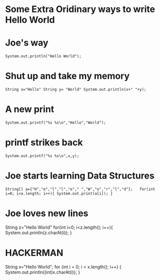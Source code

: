 # Some Extra Oridinary ways to write Hello World

# Joe's way
`System.out.println("Hello World");`

# Shut up and take my memory
`String x="Hello"
String y= "World"
System.out.println(x+" "+y);`

# A new print
`System.out.printf("%s %s\n","Hello","World");`

# printf strikes back
`System.out.printf("%s %s\n",x,y);`

# Joe starts learning Data Structures
`String[] a={"H","e","l","l","o"," ","W","o","r","l","d"};  
 for(int i=0; i<a.length; i++){
      System.out.print(a[i]);
 }`
 
 # Joe loves new lines
 String z="Hello World"
 for(int i=0; i<z.length(); i++){
      System.out.println(z.charAt(i));
 }
 
 # HACKERMAN
 String x="Hello World";
for (int i = 0; i < x.length(); i++) {
       System.out.println((int)x.charAt(i));
  }
